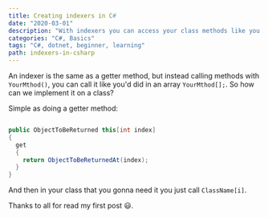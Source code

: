```yaml
---
title: Creating indexers in C#
date: "2020-03-01"
description: "With indexers you can access your class methods like you access a value in an Array"
categories: "C#, Basics"
tags: "C#, dotnet, beginner, learning"
path: indexers-in-csharp
---
```


An indexer is the same as a getter method, but instead calling methods with ` YourMthod() `, you can call it like you'd did in an array ` YourMthod[]; `.
So how can we implement it on a class?

Simple as doing a getter method:

```csharp

public ObjectToBeReturned this[int index]
{
  get
  {
    return ObjectToBeReturnedAt(index);
  }
}

```

And then in your class that you gonna need it you just call `ClassName[i]`.

Thanks to all for read my first post 😃.